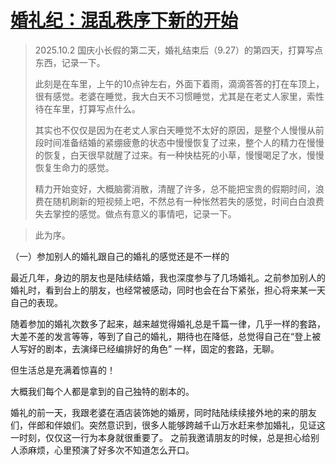 # [婚礼纪：混乱秩序下新的开始](https://github.com/QiYongchuan/MyGitBlog/issues/130)

> 2025.10.2   国庆小长假的第二天，婚礼结束后（9.27）的第四天，打算写点东西，记录一下。
> 
> 此刻是在车里，上午的10点钟左右，外面下着雨，滴滴答答的打在车顶上，很有感觉。老婆在睡觉，我大白天不习惯睡觉，尤其是在老丈人家里，索性待在车里，打算写点什么。
> 
> 其实也不仅仅是因为在老丈人家白天睡觉不太好的原因，是整个人慢慢从前段时间准备结婚的紧绷疲惫的状态中慢慢恢复了过来，整个人的精力在慢慢的恢复，白天很早就醒了过来。有一种快枯死的小草，慢慢喝足了水，慢慢恢复生命力的感觉。
> 
> 
> 精力开始变好，大概脑雾消散，清醒了许多，总不能把宝贵的假期时间，浪费在随机刷新的短视频上吧，不然总有一种怅然若失的感觉，时间白白浪费失去掌控的感觉。做点有意义的事情吧，记录一下。
> 

> 此为序。



（一）参加别人的婚礼跟自己的婚礼的感觉还是不一样的

最近几年，身边的朋友也是陆续结婚，我也深度参与了几场婚礼。之前参加别人的婚礼时，看到台上的朋友，也经常被感动，同时也会在台下紧张，担心将来某一天自己的表现。

随着参加的婚礼次数多了起来，越来越觉得婚礼总是千篇一律，几乎一样的套路，大差不差的发言等等，等到了自己的婚礼，期待也在降低，总觉得自己在“登上被人写好的剧本，去演绎已经编排好的角色” 一样，固定的套路，无聊。


但生活总是充满着惊喜的！

大概我们每个人都是拿到的自己独特的剧本的。


婚礼的前一天，我跟老婆在酒店装饰她的婚房，同时陆陆续续接外地的来的朋友们，伴郎和伴娘们。突然意识到，很多人能够跨越千山万水赶来参加婚礼，见证这一时刻，仅仅这一行为本身就很重要了。 之前我邀请朋友的时候，总是担心给别人添麻烦，心里预演了好多次不知道怎么开口。
